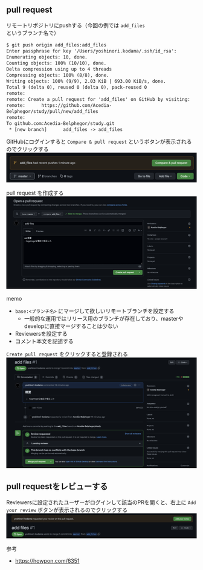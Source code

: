 ## pull request

リモートリポジトリにpushする（今回の例では `add_files` というブランチ名で）
```
$ git push origin add_files:add_files
Enter passphrase for key '/Users/yoshinori.kodama/.ssh/id_rsa': 
Enumerating objects: 10, done.
Counting objects: 100% (10/10), done.
Delta compression using up to 4 threads
Compressing objects: 100% (8/8), done.
Writing objects: 100% (9/9), 2.03 KiB | 693.00 KiB/s, done.
Total 9 (delta 0), reused 0 (delta 0), pack-reused 0
remote: 
remote: Create a pull request for 'add_files' on GitHub by visiting:
remote:      https://github.com/Acedia-Belphegor/study/pull/new/add_files
remote: 
To github.com:Acedia-Belphegor/study.git
 * [new branch]      add_files -> add_files
```

GitHubにログインすると `Compare & pull request` というボタンが表示されるのでクリックする
![picture 1](../images/c4542158832017303c2cd6ba78a0188e337c78b703c85612675f9a702cf589f9.png)  

pull request を作成する
![picture 2](../images/39c503743c51b9b191b3d99c4aca1746638318ea22a7f6ae0b1705e769e81f7c.png)  

memo
- `base:<ブランチ名>` にマージして欲しいリモートブランチを設定する
  - 一般的な運用ではリリース用のブランチが存在しており、masterやdevelopに直接マージすることは少ない
- Reviewersを設定する
- コメント本文を記述する

`Create pull request` をクリックすると登録される
![picture 3](../images/142e630121d76d57e888335cc334141970dc1f8bc24b26bfbfe29b5fb3053eb1.png)  


## pull requestをレビューする

Reviewersに設定されたユーザーがログインして該当のPRを開くと、右上に `Add your review` ボタンが表示されるのでクリックする
![picture 4](../images/56b3a368c4c3db6d6ffb5b53289efaf32b093d5d96c1f952ebd8e6693f2f67b9.png)  

参考
- https://howpon.com/6351

